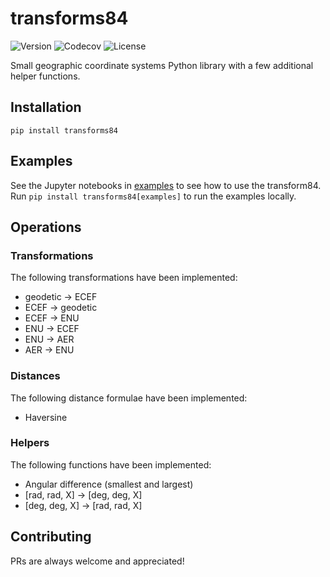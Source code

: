 # transforms84
![Version](https://img.shields.io/pypi/v/transforms84)
![Codecov](https://img.shields.io/codecov/c/gh/Stoops-ML/transforms84)
![License](https://img.shields.io/pypi/l/transforms84)

Small geographic coordinate systems Python library with a few additional helper functions.

## Installation
`pip install transforms84`

## Examples
See the Jupyter notebooks in [examples](examples) to see how to use the transform84. Run `pip install transforms84[examples]` to run the examples locally.

## Operations
### Transformations
The following transformations have been implemented:
- geodetic &rarr; ECEF
- ECEF &rarr; geodetic
- ECEF &rarr; ENU
- ENU &rarr; ECEF
- ENU &rarr; AER
- AER &rarr; ENU

### Distances
The following distance formulae have been implemented:
- Haversine

### Helpers
The following functions have been implemented:
- Angular difference (smallest and largest)
- [rad, rad, X] &rarr; [deg, deg, X]
- [deg, deg, X] &rarr; [rad, rad, X]

## Contributing
PRs are always welcome and appreciated!
